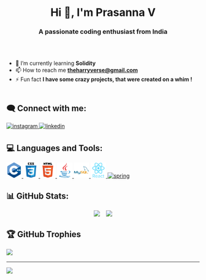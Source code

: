<h1 align="center">Hi 👋, I'm Prasanna V</h1>
<h3 align="center">A passionate coding enthusiast from India</h3> 
<br></br>

- 🌱 I’m currently learning **Solidity**
- 📫 How to reach me **theharryverse@gmail.com**
- ⚡ Fun fact **I have some crazy projects, that were created on a whim !**
<br></br>
## 🗨️ Connect with me:
<p align="left">
<a href="https://instagram.com/freak_.1411" target="_blank">
<img src=https://img.shields.io/badge/instagram-%23000000.svg?&style=for-the-badge&logo=instagram&logoColor=white alt=instagram style="margin-bottom: 5px;" />
</a>
<a> </a>
<a href="https://linkedin.com/in/prasanna-v-224753224" target="_blank">
<img src=https://img.shields.io/badge/linkedin-%231E77B5.svg?&style=for-the-badge&logo=linkedin&logoColor=white alt=linkedin style="margin-bottom: 5px;" />
</a>  
</p>

## 💻 Languages and Tools:
<p align="left"> <a href="https://www.w3schools.com/cpp/" target="_blank" rel="noreferrer"> <img src="https://raw.githubusercontent.com/devicons/devicon/master/icons/cplusplus/cplusplus-original.svg" alt="cplusplus" width="40" height="40"/> </a> <a href="https://www.w3schools.com/css/" target="_blank" rel="noreferrer"> <img src="https://raw.githubusercontent.com/devicons/devicon/master/icons/css3/css3-original-wordmark.svg" alt="css3" width="40" height="40"/> </a> <a href="https://www.w3.org/html/" target="_blank" rel="noreferrer"> <img src="https://raw.githubusercontent.com/devicons/devicon/master/icons/html5/html5-original-wordmark.svg" alt="html5" width="40" height="40"/> </a> <a href="https://www.java.com" target="_blank" rel="noreferrer"> <img src="https://raw.githubusercontent.com/devicons/devicon/master/icons/java/java-original.svg" alt="java" width="40" height="40"/> </a> <a href="https://www.mysql.com/" target="_blank" rel="noreferrer"> <img src="https://raw.githubusercontent.com/devicons/devicon/master/icons/mysql/mysql-original-wordmark.svg" alt="mysql" width="40" height="40"/> </a> <a href="https://reactjs.org/" target="_blank" rel="noreferrer"> <img src="https://raw.githubusercontent.com/devicons/devicon/master/icons/react/react-original-wordmark.svg" alt="react" width="40" height="40"/> </a> <a href="https://spring.io/" target="_blank" rel="noreferrer"> <img src="https://www.vectorlogo.zone/logos/springio/springio-icon.svg" alt="spring" width="40" height="40"/> </a> </p>

## 📊 GitHub Stats:
<p align = "center" flex="space-inbetween">
  <img src = "https://github-readme-stats.vercel.app/api?username=Harry-1081&show_icons=true&theme=tokyonight&line_height=27">
  <span>&nbsp&nbsp</span>
  <img src = "https://github-readme-stats.vercel.app/api/top-langs/?username=Harry-1081&hide=css,html&theme=tokyonight">
</p>

## 🏆 GitHub Trophies
![](https://github-profile-trophy.vercel.app/?username=Harry-1081&theme=radical&no-frame=false&no-bg=true&margin-w=4)

---
[![](https://visitcount.itsvg.in/api?id=Harry-1081&icon=0&color=0)](https://visitcount.itsvg.in)

<!-- Proudly created with GPRM ( https://gprm.itsvg.in ) -->
